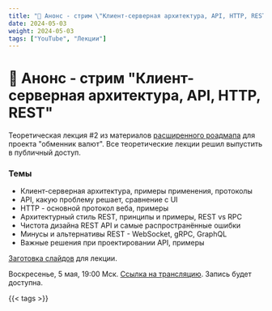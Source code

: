 ```yaml
---
title: "🎥 Анонс - стрим \"Клиент-серверная архитектура, API, HTTP, REST\""
date: 2024-05-03
weight: 2024-05-03
tags: ["YouTube", "Лекции"]
---
```


# 🎥 Анонс - стрим "Клиент-серверная архитектура, API, HTTP, REST"

Теоретическая лекция #2 из материалов [расширенного роадмапа](https://t.me/zhukovsd_it_mentor/122) для проекта "обменник валют". Все теоретические лекции решил выпустить в публичный доступ.

### Темы

- Клиент-серверная архитектура, примеры применения, протоколы
- API, какую проблему решает, сравнение с UI
- HTTP - основной протокол веба, примеры
- Архитектурный стиль REST, принципы и примеры, REST vs RPC
- Чистота дизайна REST API и самые распространённые ошибки
- Минусы и альтернативы REST - WebSocket, gRPC, GraphQL
- Важные решения при проектировании API, примеры

[Заготовка слайдов](https://t.me/zhukovsd_it_chat/1/73265) для лекции.

Воскресенье, 5 мая, 19:00 Мск. [Ссылка на трансляцию](https://youtube.com/live/yWzesBoTOvE). Запись будет доступна.

{{< tags >}}